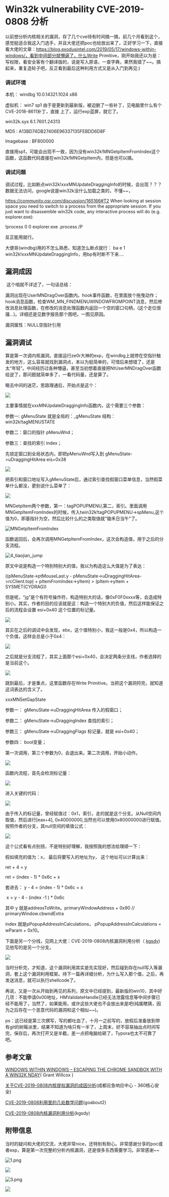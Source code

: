 #       Win32k vulnerability CVE-2019-0808  分析

​    以前想分析内核相关的漏洞，存了几个cve待有时间搞一搞，前几个月看到这个，感觉挺适合我这入门选手，并且大佬还把poc也给放出来了，正好学习一下，直接看大佬的文章：https://blog.exodusintel.com/2019/05/17/windows-within-windows/，看到中间部分就懵逼了，什么Write Primitive，刚开始我还以为是：写权限，看安全客有个翻译版的，说是写入原语，一查字典，果然我错了~~。搞起来，重复造轮子吧，反正看到最后这种利用方式又是从入门到再见:)

### 调试环境

本机：             windbg 10.0.14321.1024 x86

虚拟机：        win7 sp1 由于是更新到最新版，被迫删了一些补丁，见电脑里什么有个CVE-2018-8611补丁，直接                       						上了，运行exp蓝屏，就它了。

win32k.sys     6.1.7601.24313

MD5              : A13BD74DB27406E96337135FEBDD6D8F

Imagebase   : BF800000

直接用sp1，可能会出现不一致，因为没有win32k!MNGetpItemFromIndex这个函数，这函数代码直接在win32k!MNGetpItem内，但是也可以搞。



### 调试问题

   调试过程，比如断点win32k!xxxMNUpdateDraggingInfo的时候，会出现？？？ 数据无法访问，google说是win32k没什么加载之类的，不懂~~，

https://community.osr.com/discussion/165166#T2
When looking at session space you need to switch to a process from
the appropriate session. If you just want to disassemble win32k code,
any interactive process will do (e.g. explorer.exe):

!process 0 0 explorer.exe
.process /P

反正能用就行。

大便哥(windbg)用的不怎么熟悉，知道怎么断点就行： ba e 1 win32k!xxxMNUpdateDraggingInfo，用bp有时断不下来....



## 漏洞成因

​    这个咱就不详述了，一句话总结：

​    漏洞出现在UserMNDragOver函数内。hook事件函数，在里面放个拖曳动作；hook消息函数，检查WM_MN_FINDMENUWINDOWFROMPOINT消息，然后修改消息处理函数，在修改的消息处理函数内返回一个空的窗口句柄，(这个走位很骚...)。详细还是见数字报告那个图吧，一图见原因。

漏洞属性：NULL空指针引用

## 漏洞调试

​    算是第一次调内核漏洞，直接运行ze0r大神的exp，在windbg上就停在空指针触发的地方，这么容易就找到漏洞点，本以为挺简单的，可惜后来想错了，还是太“年轻”。中间经历过各种懵逼，甚至当初想着直接把NtUserMNDragOver函数给逆了，那问题就简单多了，一看代码量，还是算了。

略去中间的迷茫，思路理通后，开始点是这个：

![](/images/pic/0808(一)/start-0.png)

主要事情就在xxxMNUpdateDraggingInfo函数内，这个需要三个参数：

参数一:  gMenuState   就是全局的：_gMenuState  结构：win32k!tagMENUSTATE

参数二：窗口的指针  pMenuWnd；

参数三：查找的索引  index；

先锁定窗口到全局状态内，即把pMenuWnd写入到  gMenuState->uDraggingHitArea    eis+0x38

![](/images/pic/0808(一)/write_0x38_1.png)

把索引和窗口地址写入gMenuState后，通过索引查找假窗口菜单信息，当然假菜单什么都没，更别说什么菜单了：

![](J:\pages\images\pic\0808(一)\mngetitem_2.png)

MNGetpItem两个参数，第一：tagPOPUPMENU,第二，索引。里面调用MNGetpItemFromIndex的时候，传入twin32k!tagPOPUPMENU->spMenu,这个值为0，即基指针为空，然后比较什么的之类取值就“锄禾日当午"了。

![MNGetpItemFromIndex](J:\pages\images\pic\0808(一)\3_MNGetpItemFromIndex.png)

函数返回后，会再次调用MNGetpItemFromIndex，这次会构造值，用于之后的分支流程。

![4_tiaojian_jump](J:\pages\images\pic\0808(一)\4_tiaojian_jump.png)

原文中说是构造一个特别特别大的值，我以为构造这么大值是为了表达：

 ((pMenuState->ptMouseLast.y - pMenuState->uDraggingHitArea->rcClient.top) + pItemFromIndex->yItem) > (pItem->yItem + SYSMET(CYDRAG)) 

但是呢，“jg”是个有符号操作符，构造特别大的话，像0xF0F0xxxx等，会造成特别小。其实，作者的目的应该就是这：构造一个特别大的负值，然后这样能保证之后的流程会设置 esi+0x40 这个位置的标记量。

![](J:\pages\images\pic\0808(一)\5_jg.png)

其实在之后的调试中会发现，ebx，这个值特别小，我这一般是0x4，所以构造一个负值，这样会总是小于0x4：

![](J:\pages\images\pic\0808(一)\8_nojg.png)

之后就是分支流程了，其实上面那个esi+0x40，会决定两条分支线，作者选择的是当前这个。

![](J:\pages\images\pic\0808(一)\6_jmpjmp.png)

跳到最后，才是重点，这里函数存在Write Primitive。当把这个漏洞捋完，就知道这词表达的含义了。

xxxMNSetGapState 

参数一： gMenuState->uDraggingHitArea  传入的假窗口；

参数二： gMenuState->uDraggingIndex  查找的索引；

参数三： gMenuState->uDraggingFlags   标记量，就是 esi+0x40；

参数四： bool变量；

第一次调用，第三个参数为0，会退出来。第二次调用，开始小动作。

![](J:\pages\images\pic\0808(一)\7_xxx.png)

函数内流程，首先会检测标记量：

![](J:\pages\images\pic\0808(一)\9_flag.png)

进入关键的代码：

![](J:\pages\images\pic\0808(一)\10_guanjian.png)

由于传入的标记量，曾经赋值过：0x1，索引，走的就是这个分支。从Null空间内取值，然后进行[eax+4], 0x40000000,当然也可以使用0x80000000进行赋值。按照作者的分支，其null空间的填值公式：

![](J:\pages\images\pic\0808(一)\11_addressto.png)

这个公式看有点别扭，不是特别好理解，我按照我的想法给理顺一下：

假如填充的值为：x，  最后将要写入的地址为y， 这个地址可以计算出来：

ret + 4 = y 

ret = (index - 1) * 0x6c + x 

套进去： y - 4 = (index - 1) * 0x6c + x

​                x =  y - 4   -  (index  -1 ) *  0x6c 

其中 y  就是addressToWrite。primaryWindowAddress + 0x90   // primaryWindow.cbwndExtra 

index 就是pPopupAddressInCalculations， pPopupAddressInCalculations = wParam + 0x10。

下面是另一个分线，见网上大佬：CVE-2019-0808内核漏洞利用分析（ [kgsdy](https://xz.aliyun.com/t/5142)) 见他写的是另一个分支。

![](J:\pages\images\pic\0808(一)\12_分支.png)



当时分析完，才知道，这个漏洞利用其实是先实现好，然后碰到存在null写入等漏洞，套上这个漏洞利用框架。待下一篇再详细分析，为什么写入那个值，之后，再发送消息，就可以执行shellcode了。

再说，又是一次从开始到再见的系列，原文中已经提到，最新版的win10，其中好几项：不能申请0x00地址，HMValidateHandle已经无法泄露信息等中间步骤已经不能用了，当然了，如果能用，或许这些大佬也不会放出来是吧(纯属瞎猜，因为之后存在一个恶意代码的漏洞和这个相似~~)。



ps：这已经是第三次撰写，写的都吐血了，十月一之前写的，放假后准备放到带有git的树莓派里，结果不知道为啥只有一半了，上周末，好不容易抽出点时间写完，保存后，再次打开又是半截，差一点把电脑给砸了，Typora也太不可靠了吧。

## 参考文章

[WINDOWS WITHIN WINDOWS – ESCAPING THE CHROME SANDBOX WITH A WIN32K NDAY](https://blog.exodusintel.com/2019/05/17/windows-within-windows/)( Grant Willcox )

[关于CVE-2019-0808内核提权漏洞的成因分析](http://blogs.360.cn/post/RootCause_CVE-2019-0808_CH)(成都应急响应中心 - 360核心安全)

[CVE-2019-0808利用里的几处数学问题](https://www.cnblogs.com/goabout2/p/11255693.html)(goabout2)

[CVE-2019-0808内核漏洞利用分析](https://xz.aliyun.com/t/5142)(kgsdy)

## 附带信息

当时的疑问和大佬的交流，大佬非常nice，还特别有耐心。非常感谢分享的poc或者exp，算是第一次完整的分析内核漏洞，还是很多东西需要学习。非常感谢~~

![1.png](J:\pages\images\pic\0808(一)\twitter\1.png)

![](J:\pages\images\pic\0808(一)\twitter\2.png)

![3.png](J:\pages\images\pic\0808(一)\twitter\3.png)

![](J:\pages\images\pic\0808(一)\twitter\5.png)